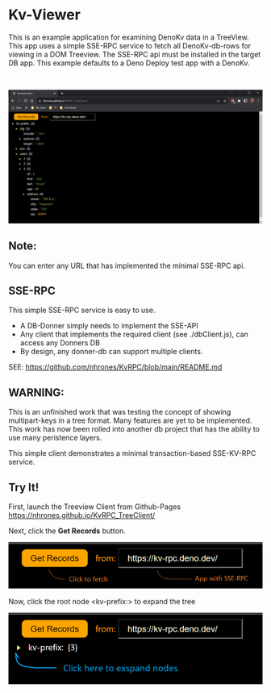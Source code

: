 # Kv-Viewer
This is an example application for examining DenoKv data in a TreeView.   
This app uses a simple SSE-RPC service to fetch all DenoKv-db-rows for    
viewing in a DOM Treeview. 
The SSE-RPC api must be installed in the target DB app.
This example defaults to a Deno Deploy test app with a DenoKv.

<br/>

![kv-tree](kv-tv.png)

## Note:
You can enter any URL that has implemented the minimal SSE-RPC api.   

## SSE-RPC
This simple SSE-RPC service is easy to use.    
  - A DB-Donner simply needs to implement the SSE-API    
  - Any client that implements the required client (see ./dbClient.js), can access any Donners DB
  - By design, any donner-db can support multiple clients.     

SEE: https://github.com/nhrones/KvRPC/blob/main/README.md


## WARNING: 
This is an unfinished work that was testing the concept of showing multipart-keys in a tree format.  Many features are yet to be implemented.  This work has now been rolled into another db project that has the ability to use many peristence layers. 

This simple client demonstrates a minimal transaction-based SSE-KV-RPC service.   

## Try It!
First, launch the Treeview Client from Github-Pages          
https://nhrones.github.io/KvRPC_TreeClient/    

Next, click the **Get Records** button.    

![Alt text](clickToFetch.png)    

Now, click the root node \<kv-prefix:\> to expand the tree

![Alt text](exspand.png)
